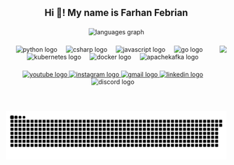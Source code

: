 <h2 align="center">Hi 👋! My name is Farhan Febrian</h2>

###

<div align="center">
  <img src="https://github-readme-stats.vercel.app/api/top-langs?username=Fabiann227&locale=en&hide_title=true&layout=compact&card_width=320&langs_count=6&theme=radical&hide_border=false" height="150" alt="languages graph"  />
</div>

###

<img align="right" height="150" src="https://media0.giphy.com/media/v1.Y2lkPTc5MGI3NjExcXo3OGFpamN2bGJ3cG9iejdjenprYXI2M2hxZzVpb3dyNHgyMzVhaCZlcD12MV9pbnRlcm5hbF9naWZfYnlfaWQmY3Q9Zw/S9d8XB557e8phGLBVS/giphy.gif"  />

###

<div align="center">
  <img src="https://cdn.jsdelivr.net/gh/devicons/devicon/icons/python/python-original.svg" height="45" alt="python logo"  />
  <img width="12" />
  <img src="https://cdn.jsdelivr.net/gh/devicons/devicon/icons/csharp/csharp-plain.svg" height="45" alt="csharp logo"  />
  <img width="12" />
  <img src="https://skillicons.dev/icons?i=js" height="45" alt="javascript logo"  />
  <img width="12" />
  <img src="https://cdn.simpleicons.org/go/00ADD8" height="45" alt="go logo"  />
  <img width="12" />
  <img src="https://cdn.simpleicons.org/kubernetes/326CE5" height="45" alt="kubernetes logo"  />
  <img width="12" />
  <img src="https://cdn.simpleicons.org/docker/2496ED" height="45" alt="docker logo"  />
  <img width="12" />
  <img src="https://cdn.simpleicons.org/apachekafka/231F20" height="45" alt="apachekafka logo"  />
</div>

###

<div align="center">
  <a href="https://www.youtube.com/@fabiann227" target="_blank">
    <img src="https://img.shields.io/static/v1?message=Youtube&logo=youtube&label=&color=FF0000&logoColor=white&labelColor=&style=for-the-badge" height="40" alt="youtube logo"  />
  </a>
  <a href="https://www.instagram.com/pansy.227/" target="_blank">
    <img src="https://img.shields.io/static/v1?message=Instagram&logo=instagram&label=&color=E4405F&logoColor=white&labelColor=&style=for-the-badge" height="40" alt="instagram logo"  />
  </a>
  <a href="mailto:hannfarhan9@gmail.com" target="_blank">
    <img src="https://img.shields.io/static/v1?message=Gmail&logo=gmail&label=&color=D14836&logoColor=white&labelColor=&style=for-the-badge" height="40" alt="gmail logo"  />
  </a>
  <a href="https://www.linkedin.com/in/farhan-febrian-nauval-1ba1a8293/" target="_blank">
    <img src="https://img.shields.io/static/v1?message=LinkedIn&logo=linkedin&label=&color=0077B5&logoColor=white&labelColor=&style=for-the-badge" height="40" alt="linkedin logo"  />
  </a>
  <img src="https://img.shields.io/static/v1?message=Discord&logo=discord&label=&color=7289DA&logoColor=white&labelColor=&style=for-the-badge" height="40" alt="discord logo"  />
</div>

###

<br clear="both">

<img src="https://raw.githubusercontent.com/Fabiann227/Fabiann227/main/output/snake.svg" alt="Snake animation" />

###